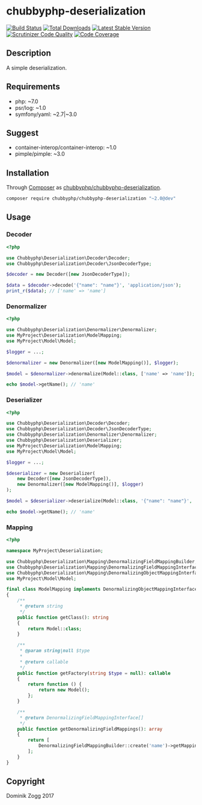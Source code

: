 # chubbyphp-deserialization

[![Build Status](https://api.travis-ci.org/chubbyphp/chubbyphp-deserialization.png?branch=master)](https://travis-ci.org/chubbyphp/chubbyphp-deserialization)
[![Total Downloads](https://poser.pugx.org/chubbyphp/chubbyphp-deserialization/downloads.png)](https://packagist.org/packages/chubbyphp/chubbyphp-deserialization)
[![Latest Stable Version](https://poser.pugx.org/chubbyphp/chubbyphp-deserialization/v/stable.png)](https://packagist.org/packages/chubbyphp/chubbyphp-deserialization)
[![Scrutinizer Code Quality](https://scrutinizer-ci.com/g/chubbyphp/chubbyphp-deserialization/badges/quality-score.png?b=master)](https://scrutinizer-ci.com/g/chubbyphp/chubbyphp-deserialization/?branch=master)
[![Code Coverage](https://scrutinizer-ci.com/g/chubbyphp/chubbyphp-deserialization/badges/coverage.png?b=master)](https://scrutinizer-ci.com/g/chubbyphp/chubbyphp-deserialization/?branch=master)

## Description

A simple deserialization.

## Requirements

 * php: ~7.0
 * psr/log: ~1.0
 * symfony/yaml: ~2.7|~3.0

## Suggest

 * container-interop/container-interop: ~1.0
 * pimple/pimple: ~3.0

## Installation

Through [Composer](http://getcomposer.org) as [chubbyphp/chubbyphp-deserialization][1].

```sh
composer require chubbyphp/chubbyphp-deserialization "~2.0@dev"
```

## Usage

### Decoder

```php
<?php

use Chubbyphp\Deserialization\Decoder\Decoder;
use Chubbyphp\Deserialization\Decoder\JsonDecoderType;

$decoder = new Decoder([new JsonDecoderType]);

$data = $decoder->decode('{"name": "name"}', 'application/json');
print_r($data); // ['name' => 'name']
```

### Denormalizer

```php
<?php

use Chubbyphp\Deserialization\Denormalizer\Denormalizer;
use MyProject\Deserialization\ModelMapping;
use MyProject\Model\Model;

$logger = ...;

$denormalizer = new Denormalizer([new ModelMapping()], $logger);

$model = $denormalizer->denormalize(Model::class, ['name' => 'name']);

echo $model->getName(); // 'name'
```

### Deserializer

```php
<?php

use Chubbyphp\Deserialization\Decoder\Decoder;
use Chubbyphp\Deserialization\Decoder\JsonDecoderType;
use Chubbyphp\Deserialization\Denormalizer\Denormalizer;
use Chubbyphp\Deserialization\Deserializer;
use MyProject\Deserialization\ModelMapping;
use MyProject\Model\Model;

$logger = ...;

$deserializer = new Deserializer(
    new Decoder([new JsonDecoderType]),
    new Denormalizer([new ModelMapping()], $logger)
);

$model = $deserializer->deserialize(Model::class, '{"name": "name"}', 'application/json');

echo $model->getName(); // 'name'
```

### Mapping

```php
<?php

namespace MyProject\Deserialization;

use Chubbyphp\Deserialization\Mapping\DenormalizingFieldMappingBuilder;
use Chubbyphp\Deserialization\Mapping\DenormalizingFieldMappingInterface;
use Chubbyphp\Deserialization\Mapping\DenormalizingObjectMappingInterface;
use MyProject\Model\Model;

final class ModelMapping implements DenormalizingObjectMappingInterface
{
    /**
     * @return string
     */
    public function getClass(): string
    {
        return Model::class;
    }

    /**
     * @param string|null $type
     *
     * @return callable
     */
    public function getFactory(string $type = null): callable
    {
        return function () {
            return new Model();
        };
    }

    /**
     * @return DenormalizingFieldMappingInterface[]
     */
    public function getDenormalizingFieldMappings(): array
    {
        return [
            DenormalizingFieldMappingBuilder::create('name')->getMapping(),
        ];
    }
}
```

## Copyright

Dominik Zogg 2017


[1]: https://packagist.org/packages/chubbyphp/chubbyphp-deserialization
